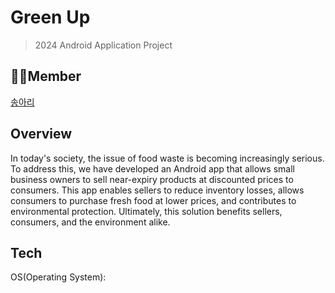 # Green Up
> 2024 Android Application Project

## 👭🏻Member
[송아리](https://github.com/songa102)

## Overview
In today's society, the issue of food waste is becoming increasingly serious. To address this, we have developed an Android app that allows small business owners to sell near-expiry products at discounted prices to consumers. This app enables sellers to reduce inventory losses, allows consumers to purchase fresh food at lower prices, and contributes to environmental protection. Ultimately, this solution benefits sellers, consumers, and the environment alike.

## Tech
OS(Operating System):
